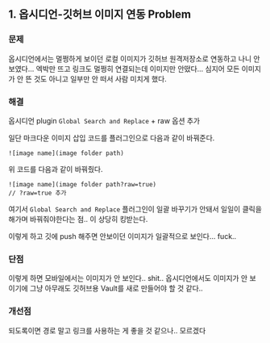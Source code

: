 ## 1. 옵시디언-깃허브 이미지 연동 Problem

### **문제**
옵시디언에서는 멀쩡하게 보이던 로컬 이미지가 깃허브 원격저장소로 연동하고 나니 안 보였다... 엑박만 뜨고 링크도 멀쩡히 연결되는데 이미지만 안떴다...
심지어 모든 이미지가 안 뜬 것도 아니고 일부만 안 떠서 사람 미치게 했다.

### **해결**
옵시디언 plugin `Global Search and Replace` + raw 옵션 추가

일단 마크다운 이미지 삽입 코드를 플러그인으로 다음과 같이 바꿔준다.
```
![image name](image folder path)
```
위 코드를 다음과 같이 바꿔줬다.
```
![image name](image folder path?raw=true)
// ?raw=true 추가
```

여기서  `Global Search and Replace` 플러그인이 일괄 바꾸기가 안돼서 일일이 클릭을 해가며 바꿔줘야한다는 점.. 이 상당히 킹받는다.

이렇게 하고 깃에 push 해주면 안보이던 이미지가 일괄적으로 보인다... fuck..

### **단점**
이렇게 하면 모바일에서는 이미지가 안 보인다.. shit..
옵시디언에서도 이미지가 안 보이기에 그냥 아무래도 깃허브용 Vault를 새로 만들어야 할 것 같다..

### **개선점**
되도록이면 경로 말고 링크를 사용하는 게 좋을 것 같으나.. 모르겠다